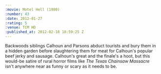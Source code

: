 ```yaml
--- 
:movie: Motel Hell (1980)
:number: 43
:date: 2012-01-27
:rating: 5
:venue: TCM HD
:published_at: 2012-02-18 18:59:25 Z
---
```

Backwoods siblings Calhoun and Parsons abduct tourists and bury them in a hidden garden before slaughtering them for meat for Calhoun's popular beef jerky and sausage. Calhoun's great and the finale's a hoot, but this would-be satire of rural horror films like _The Texas Chainsaw Massacre_ isn't anywhere near as funny or scary as it needs to be.